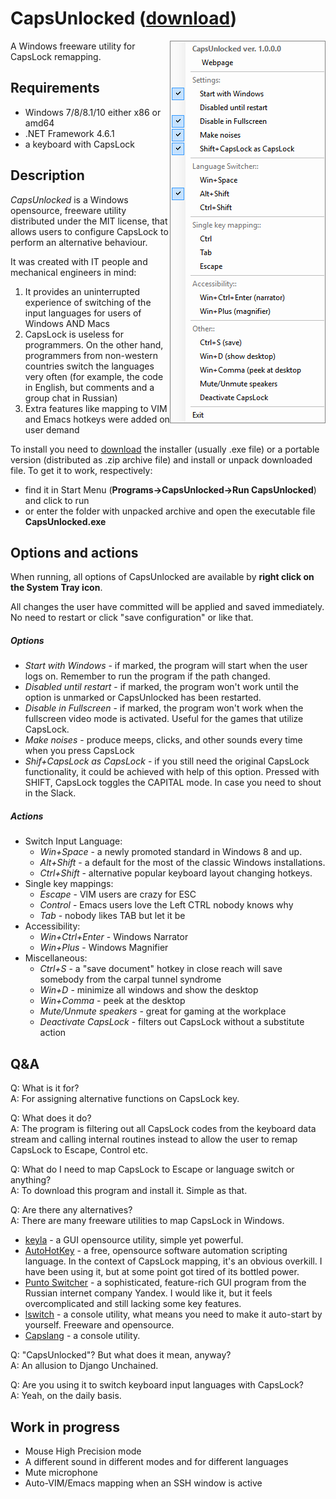 ﻿# CapsUnlocked ([download](https://github.com/reclaimed/CapsUnlocked/releases))
<img align="right" src="https://raw.githubusercontent.com/reclaimed/capsunlocked/master/README-files/context-menu.png">
A Windows freeware utility for CapsLock remapping.

## Requirements

* Windows 7/8/8.1/10 either x86 or amd64
* .NET Framework 4.6.1
* a keyboard with CapsLock

## Description

_CapsUnlocked_ is a Windows opensource, freeware utility distributed under the MIT license, 
that allows users to configure CapsLock to perform an alternative behaviour.

It was created with IT people and mechanical engineers in mind:
1. It provides an uninterrupted experience of switching of the input languages for users of Windows AND Macs
2. CapsLock is useless for programmers. On the other hand, programmers from non-western countries switch the languages very often (for example, the code in English, but comments and a group chat in Russian)
3. Extra features like mapping to VIM and Emacs hotkeys were added on user demand

To install you need to [download](https://github.com/reclaimed/CapsUnlocked/releases) 
the installer (usually .exe file) or a portable version (distributed as .zip archive file) 
and install or unpack downloaded file. To get it to work, respectively:  
* find it in Start Menu (**Programs->CapsUnlocked->Run CapsUnlocked**) and click to run
* or enter the folder with unpacked archive and open the executable file **CapsUnlocked.exe** 

## Options and actions

When running, all options of CapsUnlocked are available by **right click on the System Tray icon**.

All changes the user have committed will be applied and saved immediately. No need to restart or click "save configuration" or like that.

##### Options
* _Start with Windows_ - if marked, the program will start when the user logs on. Remember to run the program if the path changed.
* _Disabled until restart_ - if marked, the program won't work until the option is unmarked or CapsUnlocked has been restarted.
* _Disable in Fullscreen_ - if marked, the program won't work when the fullscreen video mode is activated. Useful for the games that utilize CapsLock.
* _Make noises_ - produce meeps, clicks, and other sounds every time when you press CapsLock
* _Shif+CapsLock as CapsLock_ - if you still need the original CapsLock functionality, it could be achieved with help of this option. Pressed with SHIFT, CapsLock toggles the CAPITAL mode. In case you need to shout in the Slack.

##### Actions
* Switch Input Language:
  * _Win+Space_ - a newly promoted standard in Windows 8 and up.
  * _Alt+Shift_ - a default for the most of the classic Windows installations.
  * _Ctrl+Shift_ - alternative popular keyboard layout changing hotkeys.
* Single key mappings:
  * _Escape_ - VIM users are crazy for ESC
  * _Control_ - Emacs users love the Left CTRL nobody knows why
  * _Tab_ - nobody likes TAB but let it be
* Accessibility:
  * _Win+Ctrl+Enter_ - Windows Narrator
  * _Win+Plus_ - Windows Magnifier
* Miscellaneous:
  * _Ctrl+S_ - a "save document" hotkey in close reach will save somebody from the carpal tunnel syndrome
  * _Win+D_ - minimize all windows and show the desktop
  * _Win+Comma_ - peek at the desktop
  * _Mute/Unmute speakers_ - great for gaming at the workplace
  * _Deactivate CapsLock_ - filters out CapsLock without a substitute action


## Q&A

Q: What is it for?  
A: For assigning alternative functions on CapsLock key.

Q: What does it do?  
A: The program is filtering out all CapsLock codes from the keyboard data stream and 
calling internal routines instead to allow the user to remap CapsLock to Escape, Control etc.

Q: What do I need to map CapsLock to Escape or language switch or anything?  
A: To download this program and install it. Simple as that.

Q: Are there any alternatives?  
A: There are many freeware utilities to map CapsLock in Windows.    
* [keyla](https://github.com/Ryzhehvost/keyla/wiki/en_Screenshots) - a GUI opensource utility, simple yet powerful.
* [AutoHotKey](http://www.autohotkey.com/) - a free, opensource software automation scripting language. In the context of CapsLock mapping, it's an obvious overkill. I have been using it, but at some point got tired of its bottled power.
* [Punto Switcher](http://www.punto.ru/) - a sophisticated, feature-rich GUI program from the Russian internet company Yandex. I would like it, but it feels overcomplicated and still lacking some key features.
* [lswitch](https://haali.su/winutils/) - a console utility, what means you need to make it auto-start by yourself. Freeware and opensource.
* [Capslang](http://flydom.ru/capslang/) - a console utility.

Q: "CapsUnlocked"? But what does it mean, anyway?   
A: An allusion to Django Unchained.

Q: Are you using it to switch keyboard input languages with CapsLock?  
A: Yeah, on the daily basis.


## Work in progress

* Mouse High Precision mode
* A different sound in different modes and for different languages
* Mute microphone
* Auto-VIM/Emacs mapping when an SSH window is active
